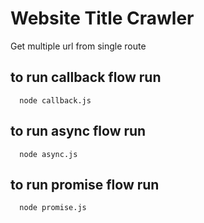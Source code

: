 
# Website Title Crawler

Get multiple url from single route 

## to run callback flow run
```http
  node callback.js
```


## to run async flow run
```http
  node async.js
```

## to run promise flow run
```http
  node promise.js
```
